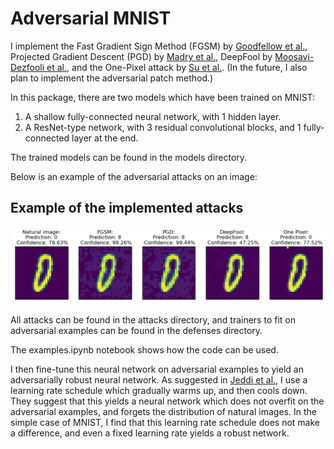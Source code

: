 # Adversarial MNIST

I implement the Fast Gradient Sign Method (FGSM) by [Goodfellow et al.](https://arxiv.org/abs/1412.6572), Projected Gradient Descent (PGD) by [Madry et al.](https://arxiv.org/abs/1706.06083), DeepFool by [Moosavi-Dezfooli et al.](https://arxiv.org/abs/1511.04599), and the One-Pixel attack by [Su et al.](https://arxiv.org/abs/1710.08864).
(In the future, I also plan to implement the adversarial patch method.)

In this package, there are two models which have been trained on MNIST:
1. A shallow fully-connected neural network, with 1 hidden layer.
2. A ResNet-type network, with 3 residual convolutional blocks, and 1 fully-connected layer at the end.

The trained models can be found in the models directory.

Below is an example of the adversarial attacks on an image:

## Example of the implemented attacks
![Generated adversarial images](attack_pic.png)

All attacks can be found in the attacks directory, and trainers to fit on adversarial examples can be found in the defenses directory.

The examples.ipynb notebook shows how the code can be used.

I then fine-tune this neural network on adversarial examples to yield an adversarially robust neural network. As suggested in [Jeddi et al.](https://arxiv.org/abs/2012.13628), I use a learning rate schedule which gradually warms up, and then cools down.
They suggest that this yields a neural network which does not overfit on the adversarial examples, and forgets the distribution of natural images. In the simple case of MNIST, I find that this learning rate schedule does not make a difference, and even a fixed learning rate yields a robust network.

